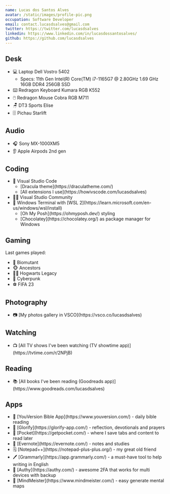 ```yaml
---
name: Lucas dos Santos Alves
avatar: /static/images/profile-pic.png
occupation: Software Developer
email: contact.lucasdsalves@gmail.com
twitter: https://twitter.com/lucasdsalves
linkedin: https://www.linkedin.com/in/lucasdossantosalves/
github: https://github.com/lucasdsalves
---
```


## Desk

<ul>
  <li>
   💻 Laptop Dell Vostro 5402
    <ul>
      <li>
        Specs: 11th Gen Intel(R) Core(TM) i7-1165G7 @ 2.80GHz  1.69 GHz <br />16GB DDR4 256GB SSD 
      </li>
    </ul>  
  </li>
  <li>
    ⌨️ Redragon Keyboard Kumara RGB K552
  </li>
  <li>
    🖱️ Redragon Mouse Cobra RGB M711  
  </li>
  <li>
    🪑 DT3 Sports Elise
  </li>
  <li>
    🗄️ Pichau Starlift
  </li>
</ul>

## Audio

<ul>
  <li>
    🎧 Sony MX-1000XM5
  </li>
  <li>
    👂 Apple Airpods 2nd gen
  </li>
</ul>

## Coding

<ul>
  <li>
    🎨 Visual Studio Code
    <ul>
      <li>
       [Dracula theme](https://draculatheme.com/)
      </li>
      <li>
        [All extensions I use](https://howivscode.com/lucasdsalves)
      </li>
    </ul>
  </li>
  <li>
    🧑‍🏭 Visual Studio Community
  </li>
  <li>
    🐧 Windows Terminal with [WSL 2](https://learn.microsoft.com/en-us/windows/wsl/install)
    <ul>
      <li>
        [Oh My Posh](https://ohmyposh.dev/) styling
      </li>
      <li>
        [Chocolatey](https://chocolatey.org/) as package manager for Windows
      </li>
    </ul>  
  </li>
</ul>

## Gaming

Last games played:

<ul>
  <li> 
     🦝 Biomutant 
  </li>
  <li> 
    🐵 Ancestors 
  </li>
  <li> 
    🧙‍♂️ Hogwarts Legacy 
  </li>
  <li> 
    🤖 Cyberpunk 
  </li>
  <li> 
    ⚽ FIFA 23
  </li>
</ul>

## Photography

<ul>
  <li>
   📷 [My photos gallery in VSCO](https://vsco.co/lucasdsalves)
  </li>
</ul>

## Watching

<ul>
  <li>
   📺 [All TV shows I've been watching (TV showtime app)](https://tvtime.com/r/2NPjB)
  </li>
</ul>

## Reading

<ul>
  <li>
   📚 [All books I've been reading (Goodreads app)](https://www.goodreads.com/lucasdsalves)
  </li>
</ul>

## Apps

<ul>
  <li>
    📖 [YouVersion Bible App](https://www.youversion.com/) - daily bible reading
  </li>
  <li>
    🙌 [Glorify](https://glorify-app.com/) - reflection, devotionals and prayers
  </li>
  <li>
    🔻 [Pocket](https://getpocket.com/) - where I save tabs and content to read later
  </li>
  <li>
    🐘 [Evernote](https://evernote.com/) - notes and studies
  </li>
  <li>
    🗒️ [Notepad++](https://notepad-plus-plus.org/) - my great old friend
  </li>
  <li>
    🖊️ [Grammarly](https://app.grammarly.com/) - a must-have tool to help writing in English
  </li>
  <li>
    🔐 [Authy](https://authy.com/) - awesome 2FA that works for multi devices with backup
  </li>
  <li>
    🧠 [MindMeister](https://www.mindmeister.com/) - easy generate mental maps
  </li>
</ul>
